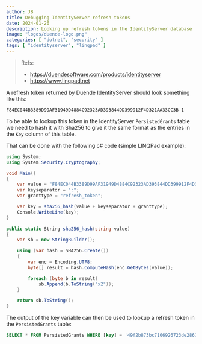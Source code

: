 ```yaml
---
author: JB
title: Debugging IdentityServer refresh tokens
date: 2024-01-26
description: Looking up refresh tokens in the IdentityServer database
image: "logos/duende-logo.png"
categories: [ "dotnet", "security" ]
tags: [ "identityserver", "linqpad" ]
---
```


>Refs:
>- https://duendesoftware.com/products/identityserver
>- https://www.linqpad.net

A refresh token returned by Duende IdentityServer should look something like this:

`F84EC044B3389D99AF31949D4884C92323AD393844DD399912F4D321AA33CC3B-1`

To be able to lookup this token in the IdentityServer `PersistedGrants` table we need to hash it with Sha256 to give it the same format as the entries in the `Key` column of this table.

That can be done with the following c# code (simple LINQPad example):

```cs
using System;
using System.Security.Cryptography;

void Main()
{
	var value = "F84EC044B3389D99AF31949D4884C92323AD393844DD399912F4D321AA33CC3B-1"; //example refresh token from IdentityServer
	var keyseparator = ":";
	var granttype = "refresh_token";

	var key = sha256_hash(value + keyseparator + granttype);
	Console.WriteLine(key);
}

public static String sha256_hash(string value)
{
	var sb = new StringBuilder();

	using (var hash = SHA256.Create())
	{
		var enc = Encoding.UTF8;
		byte[] result = hash.ComputeHash(enc.GetBytes(value));

		foreach (byte b in result)
			sb.Append(b.ToString("x2"));
	}

	return sb.ToString();
}
```

The output of the key variable can then be used to lookup a refresh token in the `PersistedGrants` table:

```sql
SELECT * FROM PersistedGrants WHERE [key] = '49f2b873bc7106926723de2861f9057d4e9b68f3871f4e6047026d9172d48f00'
```
